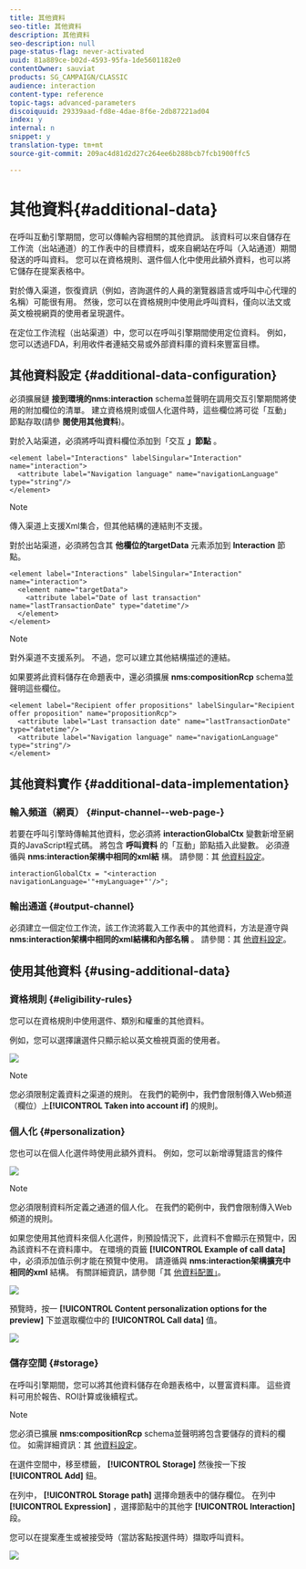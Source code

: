 ```yaml
---
title: 其他資料
seo-title: 其他資料
description: 其他資料
seo-description: null
page-status-flag: never-activated
uuid: 81a889ce-b02d-4593-95fa-1de5601182e0
contentOwner: sauviat
products: SG_CAMPAIGN/CLASSIC
audience: interaction
content-type: reference
topic-tags: advanced-parameters
discoiquuid: 29339aad-fd8e-4dae-8f6e-2db87221ad04
index: y
internal: n
snippet: y
translation-type: tm+mt
source-git-commit: 209ac4d81d2d27c264ee6b288bcb7fcb1900ffc5

---
```



# 其他資料{#additional-data}

在呼叫互動引擎期間，您可以傳輸內容相關的其他資訊。 該資料可以來自儲存在工作流（出站通道）的工作表中的目標資料，或來自網站在呼叫（入站通道）期間發送的呼叫資料。 您可以在資格規則、選件個人化中使用此額外資料，也可以將它儲存在提案表格中。

對於傳入渠道，恢復資訊（例如，咨詢選件的人員的瀏覽器語言或呼叫中心代理的名稱）可能很有用。 然後，您可以在資格規則中使用此呼叫資料，僅向以法文或英文檢視網頁的使用者呈現選件。

在定位工作流程（出站渠道）中，您可以在呼叫引擎期間使用定位資料。 例如，您可以透過FDA，利用收件者連結交易或外部資料庫的資料來豐富目標。

## 其他資料設定 {#additional-data-configuration}

必須擴展鏈 **接到環境的nms:interaction** schema並聲明在調用交互引擎期間將使用的附加欄位的清單。 建立資格規則或個人化選件時，這些欄位將可從「互動」節點存取(請參 **閱使用其他資料**[](#using-additional-data))。

對於入站渠道，必須將呼叫資料欄位添加到「交互 **」節點** 。

```
<element label="Interactions" labelSingular="Interaction" name="interaction">
  <attribute label="Navigation language" name="navigationLanguage" type="string"/>
</element>
```

>[!NOTE]
>
>傳入渠道上支援Xml集合，但其他結構的連結則不支援。

對於出站渠道，必須將包含其 **他欄位的targetData** 元素添加到 **Interaction** 節點。

```
<element label="Interactions" labelSingular="Interaction" name="interaction">
  <element name="targetData">
    <attribute label="Date of last transaction" name="lastTransactionDate" type="datetime"/>
  </element>
</element>
```

>[!NOTE]
>
>對外渠道不支援系列。 不過，您可以建立其他結構描述的連結。

如果要將此資料儲存在命題表中，還必須擴展 **nms:compositionRcp** schema並聲明這些欄位。

```
<element label="Recipient offer propositions" labelSingular="Recipient offer proposition" name="propositionRcp">
  <attribute label="Last transaction date" name="lastTransactionDate" type="datetime"/>
  <attribute label="Navigation language" name="navigationLanguage" type="string"/>
</element>
```

## 其他資料實作 {#additional-data-implementation}

### 輸入頻道（網頁） {#input-channel--web-page-}

若要在呼叫引擎時傳輸其他資料，您必須將 **interactionGlobalCtx** 變數新增至網頁的JavaScript程式碼。 將包含 **呼叫資料** 的「互動」節點插入此變數。 必須遵循與 **nms:interaction架構中相同的xml結** 構。 請參閱：其 [他資料設定](#additional-data-configuration)。

```
interactionGlobalCtx = "<interaction navigationLanguage='"+myLanguage+"'/>";
```

### 輸出通道 {#output-channel}

必須建立一個定位工作流，該工作流將載入工作表中的其他資料，方法是遵守與 **nms:interaction架構中相同的xml結構和內部名稱** 。 請參閱：其 [他資料設定](#additional-data-configuration)。

## 使用其他資料 {#using-additional-data}

### 資格規則 {#eligibility-rules}

您可以在資格規則中使用選件、類別和權重的其他資料。

例如，您可以選擇讓選件只顯示給以英文檢視頁面的使用者。

![](assets/ita_calldata_query.png)

>[!NOTE]
>
>您必須限制定義資料之渠道的規則。 在我們的範例中，我們會限制傳入Web頻道（欄位）上&#x200B;**[!UICONTROL Taken into account if]** 的規則。

### 個人化 {#personalization}

您也可以在個人化選件時使用此額外資料。 例如，您可以新增導覽語言的條件

![](assets/ita_calldata_perso.png)

>[!NOTE]
>
>您必須限制資料所定義之通道的個人化。 在我們的範例中，我們會限制傳入Web頻道的規則。

如果您使用其他資料來個人化選件，則預設情況下，此資料不會顯示在預覽中，因為該資料不在資料庫中。 在環境的頁籤 **[!UICONTROL Example of call data]** 中，必須添加值示例才能在預覽中使用。 請遵循與 **nms:interaction架構擴充中相同的xml** 結構。 有關詳細資訊，請參閱「其 [他資料配置」](#additional-data-configuration)。

![](assets/ita_calldata_preview.png)

預覽時，按一 **[!UICONTROL Content personalization options for the preview]** 下並選取欄位中的 **[!UICONTROL Call data]** 值。

![](assets/ita_calldata_preview2.png)

### 儲存空間 {#storage}

在呼叫引擎期間，您可以將其他資料儲存在命題表格中，以豐富資料庫。 這些資料可用於報告、ROI計算或後續程式。

>[!NOTE]
>
>您必須已擴展 **nms:compositionRcp** schema並聲明將包含要儲存的資料的欄位。 如需詳細資訊：其 [他資料設定](#additional-data-configuration)。

在選件空間中，移至標籤， **[!UICONTROL Storage]** 然後按一下按 **[!UICONTROL Add]** 鈕。

在列中， **[!UICONTROL Storage path]** 選擇命題表中的儲存欄位。 在列中 **[!UICONTROL Expression]** ，選擇節點中的其他字 **[!UICONTROL Interaction]** 段。

您可以在提案產生或被接受時（當訪客點按選件時）擷取呼叫資料。

![](assets/ita_calldata_storage.png)

